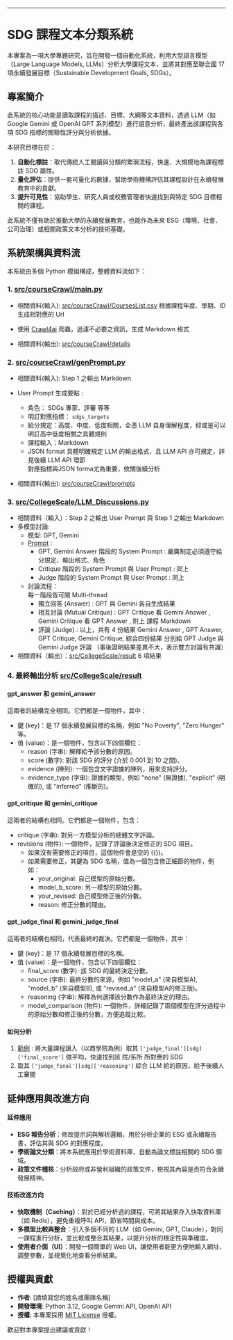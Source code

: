 
  ---

   # SDG 課程文本分類系統
   
   本專案為一項大學專題研究，旨在開發一個自動化系統，利用大型語言模型（Large Language Models, 
   LLMs）分析大學課程文本，並將其對應至聯合國 17 項永續發展目標（Sustainable Development Goals, SDGs）。
   
   ## 專案簡介
   
   此系統的核心功能是讀取課程的描述、目標、大綱等文本資料，透過 LLM（如 Google Gemini 或 OpenAI GPT 
   系列模型）進行語意分析，最終產出該課程與各項 SDG 指標的關聯性評分與分析依據。
   
   本研究目標在於：
   1.  **自動化標註**：取代傳統人工閱讀與分類的繁瑣流程，快速、大規模地為課程標註 SDG 屬性。
   2.  **量化評估**：提供一套可量化的數據，幫助學術機構評估其課程設計在永續發展教育中的貢獻。
   3.  **提升可見性**：協助學生、研究人員或校務管理者快速找到與特定 SDG 目標相關的課程。
   
   此系統不僅有助於推動大學的永續發展教育，也能作為未來 ESG（環境、社會、公司治理）或相關政策文本分析的技術基礎。
   
   ## 系統架構與資料流
   本系統由多個 Python 模組構成，整體資料流如下：
   
   ### 1. [src/courseCrawl/main.py](https://github.com/EricLiu750501/NCCU-Course-SDGs-Correspondence-Analyser/blob/72e654946c3cd39f7aa30659b52f870960867969/src/courseCrawl/main.py)

   - 相關資料(輸入): [src/courseCrawl/CoursesList.csv](https://github.com/EricLiu750501/NCCU-Course-SDGs-Correspondence-Analyser/blob/72e654946c3cd39f7aa30659b52f870960867969/src/courseCrawl/CoursesList.csv) 根據課程年度、學期、ID 生成相對應的 Url
   
  - 使用 [Crawl4ai](https://github.com/unclecode/crawl4ai) 爬蟲，過濾不必要之資訊，生成 Markdown 格式
  
  - 相關資料(輸出): [src/courseCrawl/details](https://github.com/EricLiu750501/NCCU-Course-SDGs-Correspondence-Analyser/tree/72e654946c3cd39f7aa30659b52f870960867969/src/courseCrawl/details)
      
   
   ### 2. [src/courseCrawl/genPrompt.py](https://github.com/EricLiu750501/NCCU-Course-SDGs-Correspondence-Analyser/blob/72e654946c3cd39f7aa30659b52f870960867969/src/courseCrawl/genPrompt.py)
     
  - 相關資料(輸入): Step 1 之輸出 Markdown
  - User Prompt 生成要點 :
    - 角色： SDGs 專家、評審 等等
    - 明訂對應指標： `sdgs_targets`
    - 給分規定：高度、中度、低度相關，全憑 LLM 自身理解程度，抑或是可以明訂高中低度相關之具體規則
    - 課程輸入：Markdown
    - JSON format 具體明確規定 LLM 的輸出格式，且 LLM API 亦可規定，詳見後續 LLM API 環節  
    對應指標與JSON forma尤為重要，攸關後續分析
  
  - 相關資料(輸出): [src/courseCrawl/prompts](https://github.com/EricLiu750501/NCCU-Course-SDGs-Correspondence-Analyser/tree/72e654946c3cd39f7aa30659b52f870960867969/src/courseCrawl/prompts)
   
   ### 3. [src/CollegeScale/LLM_Discussions.py](https://github.com/EricLiu750501/NCCU-Course-SDGs-Correspondence-Analyser/blob/72e654946c3cd39f7aa30659b52f870960867969/src/CollegeScale/LLM_Discussions.py)
      
  - 相關資料（輸入）：Step 2 之輸出 User Prompt 與 Step 1 之輸出 Markdown
  - 多模型討論:
    - 模型: GPT, Gemini
    - [Prompt](https://github.com/EricLiu750501/NCCU-Course-SDGs-Correspondence-Analyser/blob/72e654946c3cd39f7aa30659b52f870960867969/src/CollegeScale/system_prompts.py) :
      - GPT, Gemini Answer 階段的 System Prompt : 嚴厲制定必須遵守給分規定、輸出格式、角色
      - Critique 階段的 System Prompt 與 User Prompt : 同上
      - Judge 階段的 System Prompt 與 User Prompt : 同上
    - 討論流程：  
      每一階段皆可開 Multi-thread
      - 獨立回答 (Answer) : GPT 與 Gemini 各自生成結果
      - 相互討論 (Mutual Critique) : GPT Critique 看 Gemini Answer , Gemini Critique 看 GPT Answer , 附上 課程 Markdown
      - 評論 (Judge) : 以上，共有 4 份結果 Gemini Answer ,  GPT Answer, GPT Critique, Gemini Critique, 綜合四份結果 分別給 GPT Judge 與 Gemini Judge 評論 （事後證明結果差異不大，表示雙方討論有共識）
  - 相關資料（輸出）：[src/CollegeScale/result](https://github.com/EricLiu750501/NCCU-Course-SDGs-Correspondence-Analyser/tree/72e654946c3cd39f7aa30659b52f870960867969/src/CollegeScale/result)
       6 項結果
     
  ### 4. 最終輸出分析 [src/CollegeScale/result](https://github.com/EricLiu750501/NCCU-Course-SDGs-Correspondence-Analyser/tree/72e654946c3cd39f7aa30659b52f870960867969/src/CollegeScale/result)
  #### gpt_answer 和 gemini_answer

  這兩者的結構完全相同。它們都是一個物件，其中：
   * 鍵 (key)：是 17 個永續發展目標的名稱，例如 "No Poverty", "Zero Hunger" 等。
   * 值 (value)：是一個物件，包含以下四個欄位：
       * reason (字串): 解釋給予該分數的原因。
       * score (數字): 對該 SDG 的評分 (介於 0.001 到 10 之間)。
       * evidence (陣列): 一個包含文字證據的陣列，用來支持評分。
       * evidence_type (字串): 證據的類型，例如 "none" (無證據), "explicit" (明確的), 或 "inferred" (推斷的)。

  #### gpt_critique 和 gemini_critique

  這兩者的結構也相同。它們都是一個物件，包含：
   * critique (字串): 對另一方模型分析的總體文字評論。
   * revisions (物件): 一個物件，記錄了評論後決定修正的 SDG 項目。
       * 如果沒有需要修正的項目，這個物件會是空的 ({})。
       * 如果需要修正，其鍵為 SDG 名稱，值為一個包含修正細節的物件，例如：
           * your_original: 自己模型的原始分數。
           * model_b_score: 另一模型的原始分數。
           * your_revised: 自己模型修正後的分數。
           * reason: 修正分數的理由。

  #### gpt_judge_final 和 gemini_judge_final

  這兩者的結構也相同，代表最終的裁決。它們都是一個物件，其中：
   * 鍵 (key)：是 17 個永續發展目標的名稱。
   * 值 (value)：是一個物件，包含以下四個欄位：
       * final_score (數字): 該 SDG 的最終決定分數。
       * source (字串): 最終分數的來源，例如 "model_a" (來自模型A), "model_b" (來自模型B), 或 "revised_a" (來自模型A的修正版)。
       * reasoning (字串): 解釋為何選擇該分數作為最終決定的理由。
       * model_comparison (物件): 一個物件，詳細記錄了兩個模型在評分過程中的原始分數和修正後的分數，方便追蹤比較。


  #### 如何分析 
  1. [範例](https://github.com/EricLiu750501/NCCU-Course-SDGs-Correspondence-Analyser/blob/72e654946c3cd39f7aa30659b52f870960867969/src/CollegeScale/analyze.py) : 將大量課程讀入（以商學院為例）取其 `['judge_final'][sdg]['final_score']` 做平均，快速找到該 院/系所 所對應的 SDG
  2. 取其 `['judge_final'][sdg]['reasoning']` 綜合 LLM 給的原因，給予後續人工審閱

  
  ## 延伸應用與改進方向
  
  #### 延伸應用
  *   **ESG 報告分析**：修改提示詞與解析邏輯，用於分析企業的 ESG 或永續報告書，評估其與 SDG 的對應程度。
  *   **學術論文分類**：將本系統應用於學術資料庫，自動為論文標註相關的 SDG 領域。
  *   **政策文件稽核**：分析政府或非營利組織的政策文件，檢視其內容是否符合永續發展精神。
  
  #### 技術改進方向
  *   **快取機制（Caching）**：對於已經分析過的課程，可將其結果存入快取資料庫（如 Redis），避免重複呼叫 API，節省時間與成本。
  *   **多模型比較與整合**：引入多個不同的 LLM（如 Gemini, GPT, 
  Claude），對同一課程進行分析，並比較或整合其結果，以提升分析的穩定性與準確度。
  *   **使用者介面（UI）**：開發一個簡單的 Web UI，讓使用者能更方便地輸入網址、調整參數，並視覺化地查看分析結果。
  
  ## 授權與貢獻
  
  *   **作者**: [請填寫您的姓名或團隊名稱]
  *   **開發環境**: Python 3.12, Google Gemini API, OpenAI API
  *   **授權**: 本專案採用 [MIT License](https://opensource.org/licenses/MIT) 授權。
  
  歡迎對本專案提出建議或貢獻！
